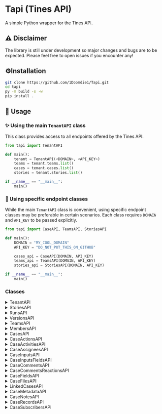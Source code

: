 # Tapi (Tines API)
A simple Python wrapper for the Tines API.

## ⚠ Disclaimer 
The library is still under development so major changes and bugs are to be expected. Please feel free to open issues if you encounter any!
## ⚙️Installation 
```bash
git clone https://github.com/1Doomdie1/Tapi.git
cd tapi
py -m build -s -w
pip install .
```

## 🔄 Usage

### ✨ Using the main `TenantAPI` class
This class provides access to all endpoints offered by the Tines API.

```python
from tapi import TenantAPI

def main():
    tenant = TenantAPI(<DOMAIN>, <API_KEY>)
    teams = tenant.teams.list()
    cases = tenant.cases.list()
    stories = tenant.stories.list()

if __name__ == "__main__":
    main()
```

### 🔧 Using specific endpoint classes
While the main `TenantAPI` class is convenient, using specific endpoint classes may be preferable in certain scenarios. Each class requires `DOMAIN` and `API_KEY` to be passed explicitly.

```python
from tapi import CaseAPI, TeamsAPI, StoriesAPI

def main():
    DOMAIN = "MY_COOL_DOMAIN"
    API_KEY = "DO_NOT_PUT_THIS_ON_GITHUB"

    cases_api = CaseAPI(DOMAIN, API_KEY)
    teams_api = TeamsAPI(DOMAIN, API_KEY)
    stories_api = StoriesAPI(DOMAIN, API_KEY)

if __name__ == "__main__":
    main()
```

### Classes

<details>
<summary>TenantAPI</summary>
This class is designed to be used as a "parent" class from which all other endpoints in tines can be accessed.

### Methods

| **Method** | **Description**                        |
|------------|----------------------------------------|
| `info`     | Retries information about the tenant.  |

### Subclasses

| **Path**            | **Class**    | **Description**   |
|---------------------|--------------|-------------------|
| `TenantAPI.cases`   | `CaseAPI`    | Manage cases.     |
| `TenantAPI.teams`   | `TeamsAPI`   | Manage teams.     |
| `TenantAPI.stories` | `StoriesAPI` | Manage workflows. |


### Usage:
```python
from json import dumps
from tapi import TenantAPI

def main():
    DOMAIN  = "my-cool-domain-1234"
    API_KEY = "do_not_put_this_on_github_lol"
    
    tenant = TenantAPI(DOMAIN, API_KEY)
    
    cases = tenant.cases.list()
    
    print(dumps(cases, indent = 4))
```
```commandline
{
    "body": {
        "cases": [
            {
                "case_id": 1,
                "name": "My Case Name",
                "description": "",
                "status": "OPEN",
                ...[snip]...
            }
        ...[snip]...
        ]
    },
    "headers": {...},
    "status_code": ...
}
```

</details>

<details>
<summary>StoriesAPI</summary>
Manage tines workflows.

### Methods

| **Method**     | **Description**                         |
|----------------|-----------------------------------------|
| `create`       | Create story.                           |
| `get`          | Get story details.                      |
| `update`       | Update story details.                   |
| `list`         | List all stories in the tenant or team. |
| `delete`       | Delete story.                           |
| `batch_delete` | Delete multiple stories.                |
| `export`       | Export story.                           |
| `import_`      | Import story.                           |

### Subclasses

| **Path**                           | **Class**          | **Description**              |
|------------------------------------|--------------------|------------------------------|
| `TenantAPI.stories.runs`           | `RunsAPI`          | Manage case runs.            |
| `TenantAPI.stories.versions`       | `VersionsAPI`      | Manage case versions.        |
| `TenantAPI.stories.change_request` | `ChangeRequestAPI` | Manage case change requests. |

### Usage:

```python
from json import dumps
from tapi import StoriesAPI

def main():
    DOMAIN  = "my-cool-domain-1234"
    API_KEY = "do_not_put_this_on_github_lol"
    
    stories_api = StoriesAPI(DOMAIN, API_KEY)
    
    stories = stories_api.list()
    
    print(dumps(stories, indent = 4))
```
```commandline
{
    "body": {
        "stories": [
            {
                "name": "Testing",
                "user_id": 1234,
                "description": null,
                "keep_events_for": 604800,
                "disabled": false,
                "priority": false
                ...[snip]...
            }
        ...[snip]...
        ]
    },
    "headers": {...},
    "status_code": ...,
}
```

</details>

<details>
<summary>RunsAPI</summary>
Manage workflows runs.

### Methods

| **Method** | **Description**                            |
|------------|--------------------------------------------|
| `events`   | Retrieve a list of events for a story run. |
| `list`     | Retrieve a list of story runs.             |

### Subclasses
- **None**

### Usage

```python
from json import dumps
from tapi import RunsAPI

def main():
    DOMAIN  = "my-cool-domain-1234"
    API_KEY = "do_not_put_this_on_github_lol"
    
    story_run_api = RunsAPI(DOMAIN, API_KEY)
    
    runs = story_run_api.list(
        story_id = 1234
    )
    
    print(dumps(runs, indent = 4))
```
```commandline
{
    "body": {
        "story_runs": [
            {
                "guid": "1b3087a2-1589-4fb8-8259-d74d38fccfb2",
                "duration": 0,
                "story_id": 1234,
                "start_time": "2025-01-27T21:13:20Z",
                "end_time": "2025-01-27T21:13:20Z",
                "action_count": 1,
                "event_count": 1,
                "story_mode": "LIVE"
            },
            ...[snip]...
        ]
    },
    "headers": {...},
    "status_code": ...,
}
```

</details>

<details>
<summary>VersionsAPI</summary>
Manage stories versions.

### Methods

| **Method** | **Description**                    |
|------------|------------------------------------|
| `create`   | Create a story version.            |
| `get`      | Retrieve a story version.          |
| `update`   | Update a story version.            |
| `list`     | Retrieve a list of story versions. |
| `delete`   | Delete a story version.            |

### Subclasses
- **None**

### Usage:

```python
from json import dumps
from tapi import VersionsAPI

def main():
    DOMAIN  = "my-cool-domain-1234"
    API_KEY = "do_not_put_this_on_github_lol"
    
    story_version_api = VersionsAPI(DOMAIN, API_KEY)
    
    versions = story_version_api.list(
        story_id = 1234
    )
    
    print(dumps(versions, indent = 4))
```
```commandline
{
    "body": {
        "story_versions": [
            {
                "id": 69670,
                "name": "",
                "description": "",
                "timestamp": "2025-01-27T21:20:00Z"
            },
            ...[snip]...
        ],
    },
    "headers": {...},
    "status_code": ...,
}
```

</details>

<details>
<summary>TeamsAPI</summary>
Manage tines teams.

### Methods

| **Method** | **Description**                       |
|------------|---------------------------------------|
| `create`   | Create a team in Tines.               |
| `get`      | Retrieve a single team or case group. |
| `update`   | Update a team.                        |
| `list`     | Retrieve a list of teams.             |
| `delete`   | Delete a team or case group.          |

### Subclasses

| **Path**                  | **Class**          | **Description**      |
|---------------------------|--------------------|----------------------|
| `TenantAPI.teams.members` | `MembersAPI`       | Manage team members. |

### Usage:

```python
from json import dumps
from tapi import TeamsAPI

def main():
    DOMAIN  = "my-cool-domain-1234"
    API_KEY = "do_not_put_this_on_github_lol"
    
    teams_api = TeamsAPI(DOMAIN, API_KEY)
    
    teams = teams_api.list()
    
    print(dumps(teams, indent = 4))
```
```commandline
{
    "body": {
        "teams": [
            {
                "id": 12345,
                "name": "My Team",
                "groups": []
            },
            ...[snip]...
        ],
    },
    "headers": {...},
    "status_code": ...,
}
```

</details>

<details>
<summary>MembersAPI</summary>
Manage teams members.

### Methods

| **Method**      | **Description**                     |
|-----------------|-------------------------------------|
| `list`          | Retrieve a list of team members.    |
| `remove`        | Remove a user from a team.          |
| `invite`        | Invite a user to join a team.       |
| `resend_invite` | Resend a team invitation to a user. |

### Subclasses
- **None**

### Usage:

```python
from json import dumps
from tapi import MembersAPI

def main():
    DOMAIN  = "my-cool-domain-1234"
    API_KEY = "do_not_put_this_on_github_lol"
    
    members_api = MembersAPI(DOMAIN, API_KEY)
    
    members = members_api.list(team_id = 1234)
    
    print(dumps(members, indent = 4))
```
```commandline
{
    "body": {
        "members": [
            {
                "id": 1234,
                "first_name": "John",
                "last_name": "Doe",
                "email": "john@doe.io",
                "is_admin": true,
                "created_at": "2025-01-27T17:33:33Z",
                "last_seen": "2025-02-03T18:42:23Z",
                "invitation_accepted": true,
                "role": "TEAM_ADMIN"
            },
            ...[snip]...
        ],
    },
    "headers": {...},
    "status_code": ...,
}
```

</details>

<details>
<summary>CasesAPI</summary>
Manage tines cases.

### Methods

| **Method** | **Description**           |
|------------|---------------------------|
| `create`   | Create a case.            |
| `get`      | Retrieve a single case.   |
| `update`   | Update a case.            |
| `list`     | Retrieve a list of cases. |
| `delete`   | Delete a case.            |

### Subclasses

| **Path**                       | **Class**            | **Description**          |
|--------------------------------|----------------------|--------------------------|
| `TenantAPI.cases.files`        | `CaseFilesAPI`       | Manage case files.       |
| `TenantAPI.cases.notes`        | `CaseNotesAPI`       | Manage case notes.       |
| `TenantAPI.cases.inputs`       | `CaseInputsAPI`      | Manage case inputs.      |
| `TenantAPI.cases.fields`       | `CaseFieldsAPI`      | Manage case fields.      |
| `TenantAPI.cases.linked_cases` | `LinkedCasesAPI`     | Manage linked cases.     |
| `TenantAPI.cases.actions`      | `CaseActionsAPI`     | Manage case actions.     |
| `TenantAPI.cases.records`      | `CaseRecordsAPI`     | Manage case records.     |
| `TenantAPI.cases.comments`     | `CaseCommentsAPI`    | Manage case comments.    |
| `TenantAPI.cases.metadata`     | `CaseMetadataAPI`    | Manage case metadata.    |
| `TenantAPI.cases.assignees`    | `CaseAssigneesAPI`   | Manage case assignees.   |
| `TenantAPI.cases.activities`   | `CaseActivitiesAPI`  | Manage case activities.  |
| `TenantAPI.cases.subscribers`  | `CaseSubscribersAPI` | Manage case subscribers. |

### Usage:

```python
from json import dumps
from tapi import CaseAPI

def main():
    DOMAIN  = "my-cool-domain-1234"
    API_KEY = "do_not_put_this_on_github_lol"
    
    case_api = CaseAPI(DOMAIN, API_KEY)
    
    cases = case_api.list()
    
    print(dumps(cases, indent = 4))
```
```commandline
{
    "body": {
        "cases": [
            {
                "case_id": 1,
                "name": "My Case",
                "description": "",
                "status": "OPEN",
                "sub_status": {
                    "id": 38482,
                    "name": "To do"
                },
            ...[snip]...
        ],
    },
    "headers": {...},
    "status_code": ...,
}
```

</details>

<details>
<summary>CaseActionsAPI</summary>
Manage case actions.

### Methods

| **Method**     | **Description**                                      |
|----------------|------------------------------------------------------|
| `create`       | Create a new case action on a specified case.        |
| `get`          | Retrieve a specific case action.                     |
| `update`       | Update an action.                                    |
| `list`         | Retrieve a list of case actions for a specific case. |
| `delete`       | Delete an existing case action.                      |
| `batch_update` | Update the actions on a case                         |

### Subclasses
- **None**

### Usage:

```python
from json import dumps
from tapi import CaseActionsAPI

def main():
    DOMAIN  = "my-cool-domain-1234"
    API_KEY = "do_not_put_this_on_github_lol"
    
    case_actions_api = CaseActionsAPI(DOMAIN, API_KEY)
    
    actions = case_actions_api.list(case_id=1234)
    
    print(dumps(actions, indent = 4))
```
```commandline
{
    "body": {
        "case_id": 1234,
        "actions": [
            {
                "id": 29907,
                "url": "https://example.tines.com",
                "label": "Complete request",
                "story_name": null,
                "page_emoji": null,
                "story_emoji": null,
                "action_type": "page",
                "action_text": "Open",
                "created_at": "2025-02-03T18:41:59Z",
                "updated_at": "2025-02-03T18:41:59Z"
            },
            ...[snip]...
        ],
    },
    "headers": {...},
    "status_code": ...,
}
```

</details>

<details>
<summary>CaseActivitiesAPI</summary>
Manage case activities.

### Methods

| **Method** | **Description**                                |
|------------|------------------------------------------------|
| `get`      | Retrieve a single case activity.               |
| `list`     | Retrieve a list of case activities for a case. |

### Subclasses
- **None**

### Usage:

```python
from json import dumps
from tapi import CaseActivitiesAPI

def main():
    DOMAIN  = "my-cool-domain-1234"
    API_KEY = "do_not_put_this_on_github_lol"
    
    case_activities_api = CaseActivitiesAPI(DOMAIN, API_KEY)
    
    activities = case_activities_api.list(case_id=1234)
    
    print(dumps(activities, indent = 4))
```
```commandline
{
    "body": {
        "case_id": 26,
        "activities": [
            {
                "id": 591299,
                "activity_type": "COMMENTED",
                "value": "Some random comment",
                "created_at": "2025-01-29T21:39:27Z",
                "user": {
                    "user_id": "6868",
                    "first_name": "John",
                    "last_name": "Doe",
                    "email": john@doe.io,
                    "avatar_url": "",
                    "is_service_account": false
                },
                "reactions": []
            },
            ...[snip]...
        ],
    },
    "headers": {...},
    "status_code": ...,
}
```

</details>

<details>
<summary>CaseAssigneesAPI</summary>
Manage case assignees.

### Methods

| **Method** | **Description**                         |
|------------|-----------------------------------------|
| `list`     | Retrieve a list of assignees of a case. |

### Subclasses
- **None**

### Usage:

```python
from json import dumps
from tapi import CaseAssigneesAPI

def main():
    DOMAIN  = "my-cool-domain-1234"
    API_KEY = "do_not_put_this_on_github_lol"
    
    case_assignees_api = CaseAssigneesAPI(DOMAIN, API_KEY)
    
    assignees = case_assignees_api.list(case_id=1234)
    
    print(dumps(assignees, indent = 4))
```
```commandline
{
    "body": {
        "case_id": 1234,
        "assignees": [...],
        ...[snip]...
    },
    "headers": {...},
    "status_code": ...,
}
```

</details>

<details>
<summary>CaseInputsAPI</summary>
Manage case inputs.

### Methods

| **Method** | **Description**                 |
|------------|---------------------------------|
| `create`   | Create a case input on a team.  |
| `get`      | Returns a case input.           |
| `list`     | Returns a list of case inputs.  |

### Subclasses

| **Path**                 | **Class**             | **Description**     |
|--------------------------|-----------------------|---------------------|
| `TenantAPI.cases.inputs` | `CaseInputsFieldsAPI` | Manage Case Inputs. |

### Usage:

```python
from json import dumps
from tapi import CaseInputsAPI

def main():
    DOMAIN  = "my-cool-domain-1234"
    API_KEY = "do_not_put_this_on_github_lol"
    
    case_inputs_api = CaseInputsAPI(DOMAIN, API_KEY)
    
    inputs = case_inputs_api.list()
    
    print(dumps(inputs, indent = 4))
```
```commandline
{
    "body": {
        "case_inputs": [
            {
                "id": 412,
                "name": "Create Case Input Unit Test",
                "key": "create_case_input_unit_test",
                "input_type": "number",
                "validation_type": "none",
                "validation_options": {},
                "team": {
                    "id": 10445,
                    "name": "Collaboration Space"
                },
                "created_at": "2025-01-29T18:07:07Z",
                "updated_at": "2025-01-29T18:07:07Z"
            }
        ],
    },
    "headers": {...},
    "status_code": ...,
}
```

</details>

<details>
<summary>CaseInputsFieldsAPI</summary>
Manage case input fields.

### Methods

| **Method** | **Description**                            |
|------------|--------------------------------------------|
| `list`     | Retrieve a list of fields of a case input. |

### Subclasses
- **None**

### Usage:

```python
from json import dumps
from tapi import CaseInputsFieldsAPI

def main():
    DOMAIN  = "my-cool-domain-1234"
    API_KEY = "do_not_put_this_on_github_lol"
    
    case_input_fields_api = CaseInputsFieldsAPI(DOMAIN, API_KEY)
    
    input_fields = case_input_fields_api.list(case_input_id=1234)
    
    print(dumps(input_fields, indent = 4))
```
```commandline
{
    "body": {
        "fields": [
            {
                "id": 65221,
                "value": "2",
                "case": {
                    "id": 26
                },
                "case_input": {
                    "id": 412,
                    "name": "Input Name"
                }
            }
        ],
    },
    "headers": {...},
    "status_code": ...,
}
```

</details>

<details>
<summary>CaseCommentsAPI</summary>
Manage case comments.

### Methods

| **Method** | **Description**                         |
|------------|-----------------------------------------|
| `create`   | Add a comment to a case.                |
| `get`      | Retrieve a single comment for a case.   |
| `update`   | Update an existing case comment.        |
| `list`     | Retrieve a list of comments for a case. |
| `delete`   | Delete a comment from a case.           |

### Subclasses

| **Path**                             | **Class**                  | **Description**                 |
|--------------------------------------|----------------------------|---------------------------------|
| `TenantAPI.cases.comments.reactions` | `CaseCommentsReactionsAPI` | Manage case comments reactions. |

### Usage:

```python
from json import dumps
from tapi import CaseCommentsAPI

def main():
    DOMAIN  = "my-cool-domain-1234"
    API_KEY = "do_not_put_this_on_github_lol"
    
    case_comments_api = CaseCommentsAPI(DOMAIN, API_KEY)
    
    comments = case_comments_api.list(case_id=1234)
    
    print(dumps(comments, indent = 4))
```
```commandline
{
    "body": {
        "case_id": 1234,
        "comments": [
            {
                "id": 591299,
                "activity_type": "COMMENTED",
                "value": "Some Comment",
                "created_at": "2025-01-29T21:39:27Z",
                "user": {
                    "user_id": "6868",
                    "first_name": "John",
                    "last_name": "Doe",
                    "email": "john@doe.io",
                    "avatar_url": "",
                    "is_service_account": false
                },
                "reactions": []
            }
            ...[snip]...
        ],
    },
    "headers": {...},
    "status_code": ...,
}
```

</details>

<details>
<summary>CaseCommentsReactionsAPI</summary>
Manage case actions.

### Not working atm

</details>

<details>
<summary>CaseFieldsAPI</summary>
Manage case fields.

### Methods

| **Method** | **Description**                       |
|------------|---------------------------------------|
| `create`   | Add a field to a case.                |
| `get`      | Retrieve a single field for a case.   |
| `update`   | Update an existing case field.        |
| `list`     | Retrieve a list of fields for a case. |
| `delete`   | Delete a field from a case.           |

### Subclasses
- **None**

### Usage:

```python
from json import dumps
from tapi import CaseFieldsAPI

def main():
    DOMAIN  = "my-cool-domain-1234"
    API_KEY = "do_not_put_this_on_github_lol"
    
    case_fields_api = CaseFieldsAPI(DOMAIN, API_KEY)
    
    case_fields = case_fields_api.list(case_id=1234)
    
    print(dumps(case_fields, indent = 4))
```
```commandline
{
    "body": {
        "case_id": 1234,
        "fields": [
            {
                "id": 65221,
                "value": "2",
                "case_input": {
                    "id": 412,
                    "key": "input_name",
                    "name": "Input Name"
                }
            },
            ...[snip]...
        ],
    },
    "headers": {...},
    "status_code": ...,
}
```

</details>

<details>
<summary>CaseFilesAPI</summary>
Manage case files.

### Methods

| **Method** | **Description**                      |
|------------|--------------------------------------|
| `create`   | Attach a file to a case.             |
| `get`      | Retrieve details for a case file.    |
| `list`     | Retrieve a list of files for a case. |
| `delete`   | Delete a file from a case.           |
| `download` | Retrieve a case file attachment.     |

### Subclasses
- **None**

### Usage:

```python
from json import dumps
from tapi import CaseFilesAPI

def main():
    DOMAIN  = "my-cool-domain-1234"
    API_KEY = "do_not_put_this_on_github_lol"
    
    case_files_api = CaseFilesAPI(DOMAIN, API_KEY)
    
    files = case_files_api.list(case_id=1234)
    
    print(dumps(files, indent = 4))
```
```commandline
{
    "body": {
        "files": [
            {
                "id": 592294,
                "activity_type": "FILE_ATTACHED_AND_COMMENTED",
                "value": "Testing comment",
                "file": {
                    "filename": "My File",
                    "url": "https://my-cool-domain-1234.tines.com/api/v2/cases/1234/files/592294/download"
                },
                "created_at": "2025-02-01T22:14:36Z",
                "user": {
                    "user_id": "6868",
                    "first_name": "john",
                    "last_name": "doe",
                    "email": "john@doe.io",
                    "avatar_url": "",
                    "is_service_account": false
                },
                "reactions": []
            },
            ...[snip]...
        ],
        ...[snip]...
    },
    "headers": {...},
    "status_code": ...,
}
```

</details>

<details>
<summary>LinkedCasesAPI</summary>
Manage linked cases.

### Methods

| **Method**     | **Description**                                        |
|----------------|--------------------------------------------------------|
| `create`       | Link two cases together by creating a new case link.   |
| `list`         | Retrieve the linked cases for a case.                  |
| `delete`       | Unlink two cases by deleting a case link.              |
| `batch_create` | Batch link cases together by creating a new case link. |

### Subclasses
- **None**

### Usage:

```python
from json import dumps
from tapi import LinkedCasesAPI

def main():
    DOMAIN  = "my-cool-domain-1234"
    API_KEY = "do_not_put_this_on_github_lol"
    
    link_case_api = LinkedCasesAPI(DOMAIN, API_KEY)
    
    linked_cases = link_case_api.list(case_id=1234)
    
    print(dumps(linked_cases, indent = 4))
```
```commandline
{
    "body": {
        "case_id": 1234,
        "name": "Action Testing Case",
        "linked_cases": [
            {
                "case_id": 58,
                "name": "Case 2 link"
            }
        ],
        ...[snip]...
    },
    "headers": {...},
    "status_code": ...,
}
```

</details>

<details>
<summary>CaseMetadataAPI</summary>
Manage case metadata.

### Methods

| **Method**     | **Description**                                                 |
|----------------|-----------------------------------------------------------------|
| `create`       | Create new metadata key-value pairs for a specified case.       |
| `get`          | Retrieve a specific key-value pair from the metadata of a case. |
| `update`       | Update metadata key-value pairs for a case.                     |
| `list`         | Retrieve the metadata from a case.                              |
| `delete`       | Delete existing metadata key-value pairs in a case.             |

### Subclasses
- **None**

### Usage:

```python
from json import dumps
from tapi import CaseMetadataAPI

def main():
    DOMAIN  = "my-cool-domain-1234"
    API_KEY = "do_not_put_this_on_github_lol"
    
    case_metadata_api = CaseMetadataAPI(DOMAIN, API_KEY)
    
    metadata = case_metadata_api.list(case_id=1234)
    
    print(dumps(metadata, indent = 4))
```
```commandline
{
    "body": {
        "case_id": 1234,
        "metadata": {
            "name": "John Doe",
        }
    },
    "headers": {...},
    "status_code": ...,
}
```

</details>

<details>
<summary>CaseNotesAPI</summary>
Manage case notes.

### Methods

| **Method**     | **Description**                      |
|----------------|--------------------------------------|
| `create`       | Add a note to a case.                |
| `get`          | Retrieve a single note for a case.   |
| `update`       | Update an existing case note.        |
| `list`         | Retrieve a list of notes for a case. |
| `delete`       | Delete a note from a case.           |

### Subclasses
- **None**

### Usage:

```python
from json import dumps
from tapi import CaseNotesAPI

def main():
    DOMAIN  = "my-cool-domain-1234"
    API_KEY = "do_not_put_this_on_github_lol"
    
    case_notes_api = CaseNotesAPI(DOMAIN, API_KEY)
    
    notes = case_notes_api.list(case_id=1234)
    
    print(dumps(notes, indent = 4))
```
```commandline
{
    "body": {
        "case_id": 1234,
        "notes": [
            {
                "id": 87,
                "title": "My Note",
                "content": "This is a very helpful note, as you can see",
                "color": "blue",
                "author": {
                    "user_id": "6868",
                    "first_name": "john",
                    "last_name": "doe",
                    "email": "john@doe.io",
                    "avatar_url": "",
                    "is_service_account": false
                },
                "created_at": "2025-02-02T20:58:53Z",
                "updated_at": "2025-02-02T20:58:53Z"
            },
            ...[snip]...
        ],
        ...[snip]...
    },
    "headers": {...},
    "status_code": ...,
}
```

</details>

<details>
<summary>CaseRecordsAPI</summary>
Manage case records.

### Methods

| **Method**     | **Description**                                |
|----------------|------------------------------------------------|
| `create`       | Add an existing record to a case.              |
| `get`          | Retrieve a single record attached to a case.   |
| `list`         | Retrieve a list of records attached to a case. |
| `delete`       | Remove a record from a case.                   |

### Subclasses
- **None**

### Usage:

```python
from json import dumps
from tapi import CaseRecordsAPI

def main():
    DOMAIN  = "my-cool-domain-1234"
    API_KEY = "do_not_put_this_on_github_lol"
    
    case_records_api = CaseRecordsAPI(DOMAIN, API_KEY)
    
    records = case_records_api.list(case_id=1234)
    
    print(dumps(records, indent = 4))
```
```commandline
{
    "body": {
        "case_id": 1234,
        "records": [
            {
                "record_type_id": 1419,
                "record_type_name": "My Record Type",
                "record_type_record_results": [...]
            },
            ...[snip]...
        ],
        ...[snip]...
    },
    "headers": {...},
    "status_code": ...,
}
```

</details>

<details>
<summary>CaseSubscribersAPI</summary>
Manage case records.

### Methods

| **Method**     | **Description**                           |
|----------------|-------------------------------------------|
| `create`       | Subscribe to a case.                      |
| `list`         | Retrieve a list of subscribers of a case. |
| `delete`       | Unsubscribe from a case.                  |
| `batch_create` | Batch subscribe users to a case.          |

### Subclasses
- **None**

### Usage:

```python
from json import dumps
from tapi import CaseSubscribersAPI

def main():
    DOMAIN  = "my-cool-domain-1234"
    API_KEY = "do_not_put_this_on_github_lol"
    
    case_subs_api = CaseSubscribersAPI(DOMAIN, API_KEY)
    
    subscribers = case_subs_api.list(case_id=1234)
    
    print(dumps(subscribers, indent = 4))
```
```commandline
{
    "body": {
        "case_id": 1234,
        "subscribers": [
            {
                "user_id": "6866",
                "first_name": "John",
                "last_name": "Doe",
                "email": "john@doe.io",
                "avatar_url": "https://www.gravatar.com/avatar/aaaabbbbccccddddeeeeffffgggghhhh",
                "id": 2231
            }
        ],
        ...[snip]...
    },
    "headers": {...},
    "status_code": ...,
}
```

</details>









